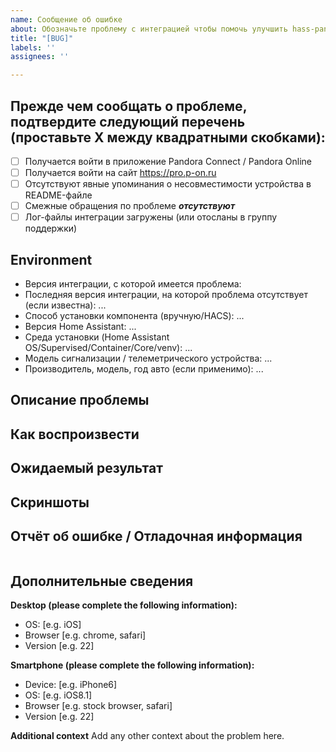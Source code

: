 ```yaml
---
name: Сообщение об ошибке
about: Обозначьте проблему с интеграцией чтобы помочь улучшить hass-pandora-cas
title: "[BUG]"
labels: ''
assignees: ''

---
```


<!-- Пожалуйста, ПРОЧТИТЕ ВНИМАТЕЛЬНО

Прежде чем создать обращение, проверьте, не существует ли уже открытых со схожей тематикой.

НЕ УДАЛЯЙТЕ НИЧЕГО из данного шаблона! Иначе Ваше обращение может быть закрыто без каких-либо разъяснений.

Сообщайте информацию о проблеме в уже существующее обращение, если таковое имеется.

-->

## Прежде чем сообщать о проблеме, подтвердите следующий перечень (проставьте X между квадратными скобками):
- [ ] Получается войти в приложение Pandora Connect / Pandora Online
- [ ] Получается войти на сайт https://pro.p-on.ru
- [ ] Отсутствуют явные упоминания о несовместимости устройства в README-файле
- [ ] Смежные обращения по проблеме _**отсутствуют**_
- [ ] Лог-файлы интеграции загружены (или отосланы в группу поддержки)

## Environment

- Версия интеграции, с которой имеется проблема:
- Последняя версия интеграции, на которой проблема отсутствует (если известна): ...
- Способ установки компонента (вручную/HACS): ...
- Версия Home Assistant: ...
- Среда установки (Home Assistant OS/Supervised/Container/Core/venv): ...
- Модель сигнализации / телеметрического устройства: ...
- Производитель, модель, год авто (если применимо): ...

## Описание проблемы
<!--
  Кратко опишите возникшую проблему.
-->

## Как воспроизвести
<!--
  Перечислите последовательно шаги, приводящие к возникновению проблемы
-->

## Ожидаемый результат
<!--
  Вставьте краткое описание ожидаемого результата предпринятых действий
-->

## Скриншоты
<!--
  Загрузите скриншоты визуального проявления проблемы, если таковое имеется
-->

## Отчёт об ошибке / Отладочная информация
<!--
  Включите отладку интеграции и загрузите результаты в это поле (или на pastebin.com).
-->
```txt
```

## Дополнительные сведения
<!--
  Дополните обращение дополнительными сведениями о проблеме.
-->

**Desktop (please complete the following information):**
 - OS: [e.g. iOS]
 - Browser [e.g. chrome, safari]
 - Version [e.g. 22]

**Smartphone (please complete the following information):**
 - Device: [e.g. iPhone6]
 - OS: [e.g. iOS8.1]
 - Browser [e.g. stock browser, safari]
 - Version [e.g. 22]

**Additional context**
Add any other context about the problem here.
